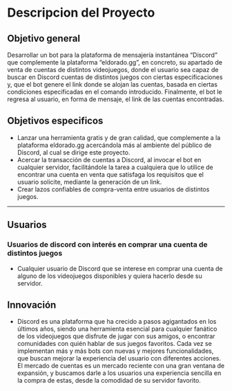 # Descripcion del Proyecto

## Objetivo general
Desarrollar un bot para la plataforma de mensajería instantánea “Discord” que complemente la plataforma “eldorado.gg”, en concreto, su apartado de venta de cuentas de distintos videojuegos, donde el usuario sea capaz de buscar en Discord cuentas de distintos juegos con ciertas especificaciones y, que el bot genere el link donde se alojan las cuentas, basada en ciertas condiciones especificadas en el comando introducido. Finalmente, el bot le regresa al usuario, en forma de mensaje, el link de las cuentas encontradas.


## Objetivos especificos
- Lanzar una herramienta gratis y de gran calidad, que complemente a la plataforma eldorado.gg acercándola más al ambiente del público de Discord, al cual se dirige este proyecto.
- Acercar la transacción de cuentas a Discord, al invocar el bot en cualquier servidor, facilitándole la tarea a cualquiera que lo utilice de encontrar una cuenta en venta que satisfaga los requisitos que el usuario solicite, mediante la generación de un link.
- Crear lazos confiables de compra-venta entre usuarios de distintos juegos.

***

## Usuarios
### Usuarios de discord con interés en comprar una cuenta de distintos juegos
- Cualquier usuario de Discord que se interese en comprar una cuenta de alguno de los videojuegos disponibles y quiera hacerlo desde su servidor.

## Innovación
- Discord es una plataforma que ha crecido a pasos agigantados en los últimos años, siendo una herramienta esencial para cualquier fanático de los videojuegos que disfrute de jugar con sus amigos, o encontrar comunidades con quién hablar de sus juegos favoritos. Cada vez se implementan más y más bots con nuevas y mejores funcionalidades, que buscan mejorar la experiencia del usuario con diferentes acciones. El mercado de cuentas es un mercado reciente con una gran ventana de expansión, y buscamos darle a los usuarios una experiencia sencilla en la compra de estas, desde la comodidad de su servidor favorito.
